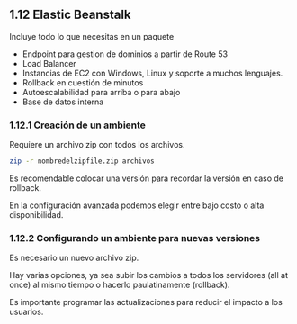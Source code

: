 ## 1.12 Elastic Beanstalk

Incluye todo lo que necesitas en un paquete

-   Endpoint para gestion de dominios a partir de Route 53
-   Load Balancer
-   Instancias de EC2 con Windows, Linux y soporte a muchos lenguajes.
-   Rollback en cuestión de minutos
-   Autoescalabilidad para arriba o para abajo
-   Base de datos interna

### 1.12.1 Creación de un ambiente

Requiere un archivo zip con todos los archivos.

``` bash
zip -r nombredelzipfile.zip archivos
```

Es recomendable colocar una versión para recordar la versión en caso de
rollback.

En la configuración avanzada podemos elegir entre bajo costo o alta
disponibilidad.

### 1.12.2 Configurando un ambiente para nuevas versiones

Es necesario un nuevo archivo zip.

Hay varias opciones, ya sea subir los cambios a todos los servidores
(all at once) al mismo tiempo o hacerlo paulatinamente (rollback).

Es importante programar las actualizaciones para reducir el impacto a
los usuarios.
